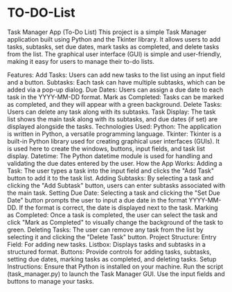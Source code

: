 # TO-DO-List

Task Manager App (To-Do List)
This project is a simple Task Manager application built using Python and the Tkinter library. It allows users to add tasks, subtasks, set due dates, mark tasks as completed, and delete tasks from the list. The graphical user interface (GUI) is simple and user-friendly, making it easy for users to manage their to-do lists.

Features:
Add Tasks: Users can add new tasks to the list using an input field and a button.
Subtasks: Each task can have multiple subtasks, which can be added via a pop-up dialog.
Due Dates: Users can assign a due date to each task in the YYYY-MM-DD format.
Mark as Completed: Tasks can be marked as completed, and they will appear with a green background.
Delete Tasks: Users can delete any task along with its subtasks.
Task Display: The task list shows the main task along with its subtasks, and due dates (if set) are displayed alongside the tasks.
Technologies Used:
Python: The application is written in Python, a versatile programming language.
Tkinter: Tkinter is a built-in Python library used for creating graphical user interfaces (GUIs). It is used here to create the windows, buttons, input fields, and task list display.
Datetime: The Python datetime module is used for handling and validating the due dates entered by the user.
How the App Works:
Adding a Task: The user types a task into the input field and clicks the "Add Task" button to add it to the task list.
Adding Subtasks: By selecting a task and clicking the "Add Subtask" button, users can enter subtasks associated with the main task.
Setting Due Date: Selecting a task and clicking the "Set Due Date" button prompts the user to input a due date in the format YYYY-MM-DD. If the format is correct, the date is displayed next to the task.
Marking as Completed: Once a task is completed, the user can select the task and click "Mark as Completed" to visually change the background of the task to green.
Deleting Tasks: The user can remove any task from the list by selecting it and clicking the "Delete Task" button.
Project Structure:
Entry Field: For adding new tasks.
Listbox: Displays tasks and subtasks in a structured format.
Buttons: Provide controls for adding tasks, subtasks, setting due dates, marking tasks as completed, and deleting tasks.
Setup Instructions:
Ensure that Python is installed on your machine.
Run the script (task_manager.py) to launch the Task Manager GUI.
Use the input fields and buttons to manage your tasks.
